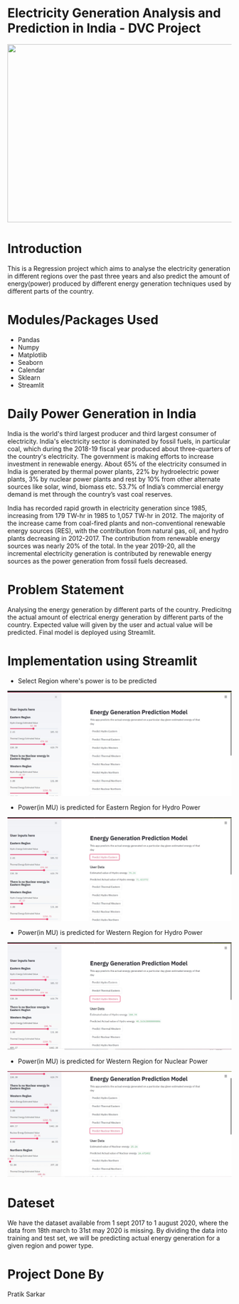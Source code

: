 # Electricity Generation Analysis and Prediction in India - DVC Project
<p align="center">
  <img width="700" height="400" src="https://cdn-images-1.medium.com/max/1600/1*60gs-SFYyooZZBxatuoNJw.jpeg">
</p>

# Introduction
This is a Regression project which aims to analyse the electricity generation in different regions over the past three years and also predict the amount of energy(power) produced by different energy generation techniques used by different parts of the country.

# Modules/Packages Used
* Pandas
* Numpy
* Matplotlib
* Seaborn
* Calendar
* Sklearn
* Streamlit

# Daily Power Generation in India
India is the world's third largest producer and third largest consumer of electricity. India's electricity sector is dominated by fossil fuels, in particular coal, which during the 2018-19 fiscal year produced about three-quarters of the country's electricity. The government is making efforts to increase investment in renewable energy. About 65% of the electricity consumed in India is generated by thermal power plants, 22% by hydroelectric power plants, 3% by nuclear power plants and rest by 10% from other alternate sources like solar, wind, biomass etc. 53.7% of India’s commercial energy demand is met through the country’s vast coal reserves.

India has recorded rapid growth in electricity generation since 1985, increasing from 179 TW-hr in 1985 to 1,057 TW-hr in 2012. The majority of the increase came from coal-fired plants and non-conventional renewable energy sources (RES), with the contribution from natural gas, oil, and hydro plants decreasing in 2012-2017. The contribution from renewable energy sources was nearly 20% of the total. In the year 2019-20, all the incremental electricity generation is contributed by renewable energy sources as the power generation from fossil fuels decreased.

# Problem Statement
Analysing the energy generation by different parts of the country. Predicitng the actual amount of electrical energy generation by different parts of the country. Expected value will given by the user and actual value will be predicted. Final model is deployed using Streamlit.

# Implementation using Streamlit

* Select Region where's power is to be predicted 
<p align="center">
  <img src="https://github.com/SheCodes-IEEE-CIS-GHRCE/Electricity-Generation-Analysis-and-Prediction-in-India/blob/main/SCREENSHOTS/pic1.jpeg">
</p>

* Power(in MU) is predicted for Eastern Region for Hydro Power
<p align="center">
  <img src="https://github.com/SheCodes-IEEE-CIS-GHRCE/Electricity-Generation-Analysis-and-Prediction-in-India/blob/main/SCREENSHOTS/pic2.jpeg">
</p>

* Power(in MU) is predicted for Western Region for Hydro Power
<p align="center">
  <img src="https://github.com/SheCodes-IEEE-CIS-GHRCE/Electricity-Generation-Analysis-and-Prediction-in-India/blob/main/SCREENSHOTS/pic3.jpeg">
</p>

* Power(in MU) is predicted for Western Region for Nuclear Power
<p align="center">
  <img src="https://github.com/SheCodes-IEEE-CIS-GHRCE/Electricity-Generation-Analysis-and-Prediction-in-India/blob/main/SCREENSHOTS/pic4.jpeg">
</p>


# Dateset
We have the dataset available from  1 sept 2017 to 1 august 2020, where the data from 18th march to 31st may 2020 is missing. By dividing the data into training and test set, we will be predicting actual energy generation for a given region and power type.

# Project Done By
Pratik Sarkar



